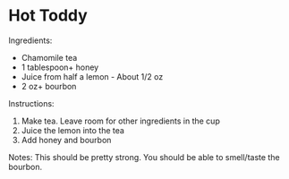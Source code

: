 # Hot Toddy

Ingredients:
* Chamomile tea
* 1 tablespoon+ honey 
* Juice from half a lemon - About 1/2 oz
* 2 oz+ bourbon

Instructions:
1. Make tea.  Leave room for other ingredients in the cup
1. Juice the lemon into the tea
1. Add honey and bourbon


Notes: This should be pretty strong.  You should be able to smell/taste the bourbon.
